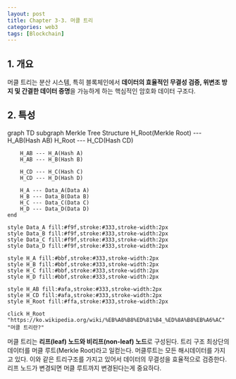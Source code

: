 ```yaml
---
layout: post
title: Chapter 3-3. 머클 트리
categories: web3
tags: [Blockchain]
---
```

## 1. 개요

머클 트리는 분산 시스템, 특히 블록체인에서 **데이터의 효율적인 무결성 검증, 위변조 방지 및 간결한 데이터 증명**을 가능하게 하는 핵심적인 암호화 데이터 구조다.

## 2. 특성

<div class="mermaid">
graph TD
    subgraph Merkle Tree Structure
        H_Root(Merkle Root) --- H_AB(Hash AB)
        H_Root --- H_CD(Hash CD)

        H_AB --- H_A(Hash A)
        H_AB --- H_B(Hash B)

        H_CD --- H_C(Hash C)
        H_CD --- H_D(Hash D)

        H_A --- Data_A(Data A)
        H_B --- Data_B(Data B)
        H_C --- Data_C(Data C)
        H_D --- Data_D(Data D)
    end

    style Data_A fill:#f9f,stroke:#333,stroke-width:2px
    style Data_B fill:#f9f,stroke:#333,stroke-width:2px
    style Data_C fill:#f9f,stroke:#333,stroke-width:2px
    style Data_D fill:#f9f,stroke:#333,stroke-width:2px

    style H_A fill:#bbf,stroke:#333,stroke-width:2px
    style H_B fill:#bbf,stroke:#333,stroke-width:2px
    style H_C fill:#bbf,stroke:#333,stroke-width:2px
    style H_D fill:#bbf,stroke:#333,stroke-width:2px

    style H_AB fill:#afa,stroke:#333,stroke-width:2px
    style H_CD fill:#afa,stroke:#333,stroke-width:2px
    style H_Root fill:#ffa,stroke:#333,stroke-width:2px

    click H_Root "https://ko.wikipedia.org/wiki/%EB%A8%B8%ED%81%B4_%ED%8A%B8%EB%A6%AC" "머클 트리란?"
</div>

머클 트리는 **리프(leaf) 노드와 비리프(non-leaf) 노드**로 구성된다.
트리 구조 최상단의 데이터를 머클 루트(Merkle Root)라고 일컫는다. 머클루트는 모든 해시데이터를 가지고 있다.
이와 같은 트리구조를 가지고 있어서 데이터의 무결성을 효율적으로 검증한다. 리프 노드가 변경되면 머클 루트까지 변경된다는게 중요하다.
